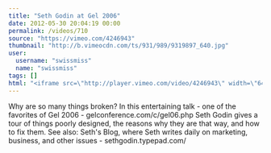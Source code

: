 ```yaml
---
title: "Seth Godin at Gel 2006"
date: 2012-05-30 20:04:19 00:00
permalink: /videos/710
source: "https://vimeo.com/4246943"
thumbnail: "http://b.vimeocdn.com/ts/931/989/9319897_640.jpg"
user:
  username: "swissmiss"
  name: "swissmiss"
tags: []
html: "<iframe src=\"http://player.vimeo.com/video/4246943\" width=\"640\" height=\"480\" frameborder=\"0\" webkitAllowFullScreen mozallowfullscreen allowFullScreen></iframe>"
---
```


Why are so many things broken? In this entertaining talk - one of the favorites of Gel 2006 - 
gelconference.com/c/gel06.php
Seth Godin gives a tour of things poorly designed, the reasons why they are that way, and how to fix them.
See also: Seth's Blog, where Seth writes daily on marketing, business, and other issues -
sethgodin.typepad.com/